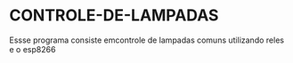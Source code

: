 # CONTROLE-DE-LAMPADAS
Essse programa consiste emcontrole de lampadas comuns utilizando reles e o esp8266
